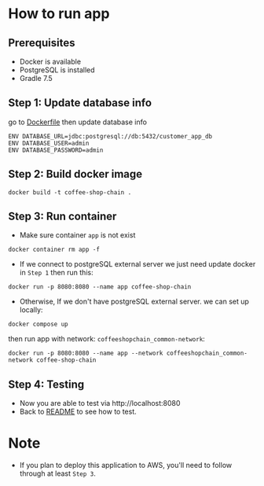 # How to run app

## Prerequisites
- Docker is available
- PostgreSQL is installed
- Gradle 7.5

## Step 1: Update database info
go to [Dockerfile](Dockerfile) then update database info
```
ENV DATABASE_URL=jdbc:postgresql://db:5432/customer_app_db
ENV DATABASE_USER=admin
ENV DATABASE_PASSWORD=admin
```

## Step 2: Build docker image
```shell
docker build -t coffee-shop-chain .
```

## Step 3: Run container
- Make sure container `app` is not exist
```shell
docker container rm app -f
```
- If we connect to postgreSQL external server we just need update docker in `Step 1` then run this:
```shell
docker run -p 8080:8080 --name app coffee-shop-chain
```
- Otherwise, If we don't have postgreSQL external server. we can set up locally:
```shell
docker compose up
```
then run app with network: `coffeeshopchain_common-network`:
```shell
docker run -p 8080:8080 --name app --network coffeeshopchain_common-network coffee-shop-chain
```

## Step 4: Testing
- Now you are able to test via http://localhost:8080
- Back to [README](README.md) to see how to test.

# Note
- If you plan to deploy this application to AWS, you'll need to follow through at least `Step 3`.
